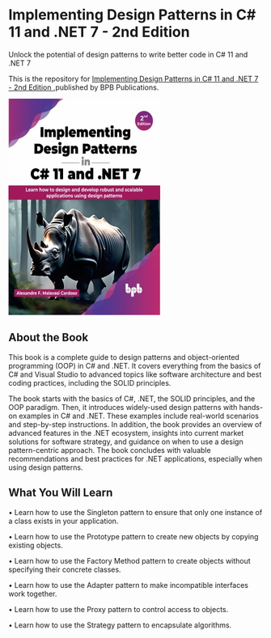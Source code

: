 # Implementing Design Patterns in C# 11 and .NET 7 - 2nd Edition

Unlock the potential of design patterns to write better code in C# 11 and .NET 7

This is the repository for [Implementing Design Patterns in C# 11 and .NET 7 - 2nd Edition
](https://bpbonline.com/products/implementing-design-patterns-in-c-11-and-net-7-2nd-edition),published by BPB Publications.

<img src="9789355517333.jpg">

## About the Book
This book is a complete guide to design patterns and object-oriented programming (OOP) in C# and .NET. It covers everything from the basics of C# and Visual Studio to advanced topics like software architecture and best coding practices, including the SOLID principles. 

The book starts with the basics of C#, .NET, the SOLID principles, and the OOP paradigm. Then, it introduces widely-used design patterns with hands-on examples in C# and .NET. These examples include real-world scenarios and step-by-step instructions. In addition, the book provides an overview of advanced features in the .NET ecosystem, insights into current market solutions for software strategy, and guidance on when to use a design pattern-centric approach. The book concludes with valuable recommendations and best practices for .NET applications, especially when using design patterns.

## What You Will Learn
•  Learn how to use the Singleton pattern to ensure that only one instance of a class exists in your application.

•  Learn how to use the Prototype pattern to create new objects by copying existing objects.

•  Learn how to use the Factory Method pattern to create objects without specifying their concrete classes.

•  Learn how to use the Adapter pattern to make incompatible interfaces work together. 

•  Learn how to use the Proxy pattern to control access to objects.

•  Learn how to use the Strategy pattern to encapsulate algorithms.
